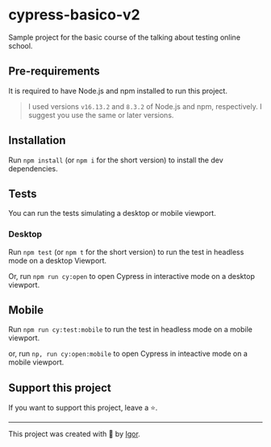 # cypress-basico-v2

Sample project for the basic course of the talking about testing online school.

## Pre-requirements

It is required to have Node.js and npm installed to run this project.

> I used versions `v16.13.2` and `8.3.2` of Node.js and npm, respectively. I suggest you use the same or later versions.

## Installation

Run `npm install` (or `npm i` for the short version) to install the dev dependencies.

## Tests

You can run the tests simulating a desktop or mobile viewport.

### Desktop

Run `npm test` (or `npm t` for the short version) to run the test in headless mode
on a desktop Viewport.

Or, run `npm run cy:open` to open Cypress in interactive mode on a desktop
viewport.

## Mobile

Run `npm run cy:test:mobile` to run the test in headless mode on a mobile viewport.

or, run `np, run cy:open:mobile` to open Cypress in inteactive mode on a mobile viewport.

## Support this project

If you want to support this project, leave a ⭐.

___

This project was created with 💚 by [Igor](https://walmyr.dev).
